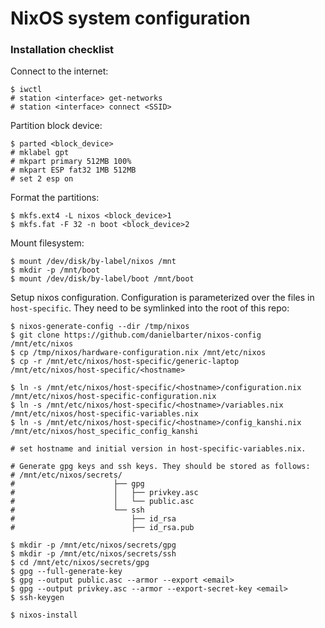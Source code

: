 # NixOS system configuration


### Installation checklist

Connect to the internet:
```
$ iwctl
# station <interface> get-networks
# station <interface> connect <SSID>
```

Partition block device:
```
$ parted <block_device>
# mklabel gpt
# mkpart primary 512MB 100%
# mkpart ESP fat32 1MB 512MB
# set 2 esp on
```

Format the partitions:
```
$ mkfs.ext4 -L nixos <block_device>1
$ mkfs.fat -F 32 -n boot <block_device>2
 ```

Mount filesystem:
```
$ mount /dev/disk/by-label/nixos /mnt
$ mkdir -p /mnt/boot
$ mount /dev/disk/by-label/boot /mnt/boot
```

Setup nixos configuration.
Configuration is parameterized over the files in `host-specific`. They need to be symlinked into the root of this repo:
```
$ nixos-generate-config --dir /tmp/nixos
$ git clone https://github.com/danielbarter/nixos-config /mnt/etc/nixos
$ cp /tmp/nixos/hardware-configuration.nix /mnt/etc/nixos
$ cp -r /mnt/etc/nixos/host-specific/generic-laptop /mnt/etc/nixos/host-specific/<hostname>

$ ln -s /mnt/etc/nixos/host-specific/<hostname>/configuration.nix /mnt/etc/nixos/host-specific-configuration.nix
$ ln -s /mnt/etc/nixos/host-specific/<hostname>/variables.nix /mnt/etc/nixos/host-specific-variables.nix
$ ln -s /mnt/etc/nixos/host-specific/<hostname>/config_kanshi.nix /mnt/etc/nixos/host_specific_config_kanshi

# set hostname and initial version in host-specific-variables.nix.

# Generate gpg keys and ssh keys. They should be stored as follows:
# /mnt/etc/nixos/secrets/
#                      ├── gpg
#                      │   ├── privkey.asc
#                      │   └── public.asc
#                      └── ssh
#                          ├── id_rsa
#                          ├── id_rsa.pub

$ mkdir -p /mnt/etc/nixos/secrets/gpg
$ mkdir -p /mnt/etc/nixos/secrets/ssh
$ cd /mnt/etc/nixos/secrets/gpg
$ gpg --full-generate-key
$ gpg --output public.asc --armor --export <email>
$ gpg --output privkey.asc --armor --export-secret-key <email>
$ ssh-keygen
```



```
$ nixos-install
```



